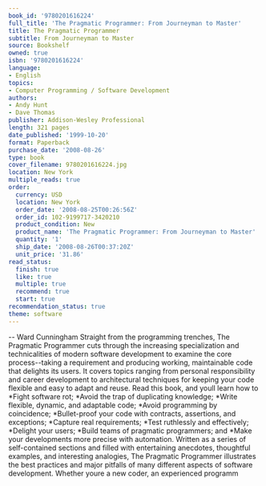 ```yaml
---
book_id: '9780201616224'
full_title: 'The Pragmatic Programmer: From Journeyman to Master'
title: The Pragmatic Programmer
subtitle: From Journeyman to Master
source: Bookshelf
owned: true
isbn: '9780201616224'
language:
- English
topics:
- Computer Programming / Software Development
authors:
- Andy Hunt
- Dave Thomas
publisher: Addison-Wesley Professional
length: 321 pages
date_published: '1999-10-20'
format: Paperback
purchase_date: '2008-08-26'
type: book
cover_filename: 9780201616224.jpg
location: New York
multiple_reads: true
order:
  currency: USD
  location: New York
  order_date: '2008-08-25T00:26:56Z'
  order_id: 102-9199717-3420210
  product_condition: New
  product_name: 'The Pragmatic Programmer: From Journeyman to Master'
  quantity: '1'
  ship_date: '2008-08-26T00:37:20Z'
  unit_price: '31.86'
read_status:
  finish: true
  like: true
  multiple: true
  recommend: true
  start: true
recommendation_status: true
theme: software
---
```

-- Ward Cunningham Straight from the programming trenches, The Pragmatic Programmer cuts through the increasing specialization and technicalities of modern software development to examine the core process--taking a requirement and producing working, maintainable code that delights its users. It covers topics ranging from personal responsibility and career development to architectural techniques for keeping your code flexible and easy to adapt and reuse. Read this book, and youll learn how to *Fight software rot; *Avoid the trap of duplicating knowledge; *Write flexible, dynamic, and adaptable code; *Avoid programming by coincidence; *Bullet-proof your code with contracts, assertions, and exceptions; *Capture real requirements; *Test ruthlessly and effectively; *Delight your users; *Build teams of pragmatic programmers; and *Make your developments more precise with automation. Written as a series of self-contained sections and filled with entertaining anecdotes, thoughtful examples, and interesting analogies, The Pragmatic Programmer illustrates the best practices and major pitfalls of many different aspects of software development. Whether youre a new coder, an experienced programm

